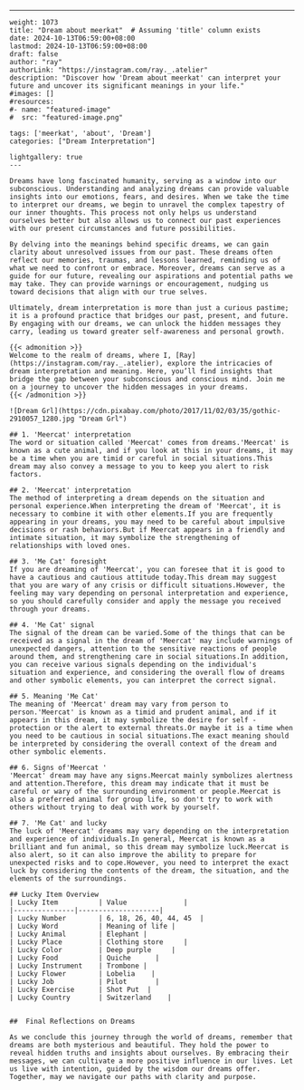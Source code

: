 ---
    weight: 1073
    title: "Dream about meerkat"  # Assuming 'title' column exists
    date: 2024-10-13T06:59:00+08:00
    lastmod: 2024-10-13T06:59:00+08:00
    draft: false
    author: "ray"
    authorLink: "https://instagram.com/ray._.atelier"
    description: "Discover how 'Dream about meerkat' can interpret your future and uncover its significant meanings in your life."
    #images: []
    #resources:
    #- name: "featured-image"
    #  src: "featured-image.png"
    
    tags: ['meerkat', 'about', 'Dream']
    categories: ["Dream Interpretation"]
    
    lightgallery: true
    ---
    
    Dreams have long fascinated humanity, serving as a window into our subconscious. Understanding and analyzing dreams can provide valuable insights into our emotions, fears, and desires. When we take the time to interpret our dreams, we begin to unravel the complex tapestry of our inner thoughts. This process not only helps us understand ourselves better but also allows us to connect our past experiences with our present circumstances and future possibilities.
    
    By delving into the meanings behind specific dreams, we can gain clarity about unresolved issues from our past. These dreams often reflect our memories, traumas, and lessons learned, reminding us of what we need to confront or embrace. Moreover, dreams can serve as a guide for our future, revealing our aspirations and potential paths we may take. They can provide warnings or encouragement, nudging us toward decisions that align with our true selves.
    
    Ultimately, dream interpretation is more than just a curious pastime; it is a profound practice that bridges our past, present, and future. By engaging with our dreams, we can unlock the hidden messages they carry, leading us toward greater self-awareness and personal growth.
    
    {{< admonition >}}
    Welcome to the realm of dreams, where I, [Ray](https://instagram.com/ray._.atelier), explore the intricacies of dream interpretation and meaning. Here, you’ll find insights that bridge the gap between your subconscious and conscious mind. Join me on a journey to uncover the hidden messages in your dreams.
    {{< /admonition >}}
    
    ![Dream Grl](https://cdn.pixabay.com/photo/2017/11/02/03/35/gothic-2910057_1280.jpg "Dream Grl")
    
    ## 1. 'Meercat' interpretation
    The word or situation called 'Meercat' comes from dreams.'Meercat' is known as a cute animal, and if you look at this in your dreams, it may be a time when you are timid or careful in social situations.This dream may also convey a message to you to keep you alert to risk factors.
    
    ## 2. 'Meercat' interpretation
    The method of interpreting a dream depends on the situation and personal experience.When interpreting the dream of 'Meercat', it is necessary to combine it with other elements.If you are frequently appearing in your dreams, you may need to be careful about impulsive decisions or rash behaviors.But if Meercat appears in a friendly and intimate situation, it may symbolize the strengthening of relationships with loved ones.
    
    ## 3. 'Me Cat' foresight
    If you are dreaming of 'Meercat', you can foresee that it is good to have a cautious and cautious attitude today.This dream may suggest that you are wary of any crisis or difficult situations.However, the feeling may vary depending on personal interpretation and experience, so you should carefully consider and apply the message you received through your dreams.
    
    ## 4. 'Me Cat' signal
    The signal of the dream can be varied.Some of the things that can be received as a signal in the dream of 'Meercat' may include warnings of unexpected dangers, attention to the sensitive reactions of people around them, and strengthening care in social situations.In addition, you can receive various signals depending on the individual's situation and experience, and considering the overall flow of dreams and other symbolic elements, you can interpret the correct signal.
    
    ## 5. Meaning 'Me Cat'
    The meaning of 'Meercat' dream may vary from person to person.'Meercat' is known as a timid and prudent animal, and if it appears in this dream, it may symbolize the desire for self -protection or the alert to external threats.Or maybe it is a time when you need to be cautious in social situations.The exact meaning should be interpreted by considering the overall context of the dream and other symbolic elements.
    
    ## 6. Signs of'Meercat '
    'Meercat' dream may have any signs.Meercat mainly symbolizes alertness and attention.Therefore, this dream may indicate that it must be careful or wary of the surrounding environment or people.Meercat is also a preferred animal for group life, so don't try to work with others without trying to deal with work by yourself.
    
    ## 7. 'Me Cat' and lucky
    The luck of 'Meercat' dreams may vary depending on the interpretation and experience of individuals.In general, Meercat is known as a brilliant and fun animal, so this dream may symbolize luck.Meercat is also alert, so it can also improve the ability to prepare for unexpected risks and to cope.However, you need to interpret the exact luck by considering the contents of the dream, the situation, and the elements of the surroundings.
    
    ## Lucky Item Overview
    | Lucky Item          | Value              |
    |---------------|--------------------|
    | Lucky Number        | 6, 18, 26, 40, 44, 45  |
    | Lucky Word          | Meaning of life |
    | Lucky Animal        | Elephant |
    | Lucky Place         | Clothing store     |
    | Lucky Color         | Deep purple     |
    | Lucky Food          | Quiche      |
    | Lucky Instrument    | Trombone |
    | Lucky Flower        | Lobelia    |
    | Lucky Job           | Pilot       |
    | Lucky Exercise      | Shot Put  |
    | Lucky Country       | Switzerland    |
    
    
    ##  Final Reflections on Dreams
    
    As we conclude this journey through the world of dreams, remember that dreams are both mysterious and beautiful. They hold the power to reveal hidden truths and insights about ourselves. By embracing their messages, we can cultivate a more positive influence in our lives. Let us live with intention, guided by the wisdom our dreams offer. Together, may we navigate our paths with clarity and purpose.
    